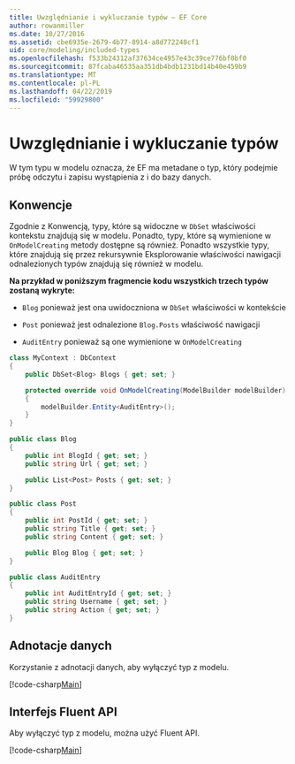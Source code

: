 ```yaml
---
title: Uwzględnianie i wykluczanie typów — EF Core
author: rowanmiller
ms.date: 10/27/2016
ms.assetid: cbe6935e-2679-4b77-8914-a8d772240cf1
uid: core/modeling/included-types
ms.openlocfilehash: f533b24312af37634ce4957e43c39ce776bf0bf0
ms.sourcegitcommit: 87fcaba46535aa351db4bdb1231bd14b40e459b9
ms.translationtype: MT
ms.contentlocale: pl-PL
ms.lasthandoff: 04/22/2019
ms.locfileid: "59929800"
---
```

# <a name="including--excluding-types"></a>Uwzględnianie i wykluczanie typów

W tym typu w modelu oznacza, że EF ma metadane o typ, który podejmie próbę odczytu i zapisu wystąpienia z i do bazy danych.

## <a name="conventions"></a>Konwencje

Zgodnie z Konwencją, typy, które są widoczne w `DbSet` właściwości kontekstu znajdują się w modelu. Ponadto, typy, które są wymienione w `OnModelCreating` metody dostępne są również. Ponadto wszystkie typy, które znajdują się przez rekursywnie Eksplorowanie właściwości nawigacji odnalezionych typów znajdują się również w modelu.

**Na przykład w poniższym fragmencie kodu wszystkich trzech typów zostaną wykryte:**

* `Blog` ponieważ jest ona uwidoczniona w `DbSet` właściwości w kontekście

* `Post` ponieważ jest odnalezione `Blog.Posts` właściwość nawigacji

* `AuditEntry` ponieważ są one wymienione w `OnModelCreating`

<!-- [!code-csharp[Main](samples/core/Modeling/Conventions/Samples/IncludedTypes.cs?highlight=3,7,16)] -->
``` csharp
class MyContext : DbContext
{
    public DbSet<Blog> Blogs { get; set; }

    protected override void OnModelCreating(ModelBuilder modelBuilder)
    {
        modelBuilder.Entity<AuditEntry>();
    }
}

public class Blog
{
    public int BlogId { get; set; }
    public string Url { get; set; }

    public List<Post> Posts { get; set; }
}

public class Post
{
    public int PostId { get; set; }
    public string Title { get; set; }
    public string Content { get; set; }

    public Blog Blog { get; set; }
}

public class AuditEntry
{
    public int AuditEntryId { get; set; }
    public string Username { get; set; }
    public string Action { get; set; }
}
```

## <a name="data-annotations"></a>Adnotacje danych

Korzystanie z adnotacji danych, aby wyłączyć typ z modelu.

[!code-csharp[Main](../../../samples/core/Modeling/DataAnnotations/Samples/IgnoreType.cs?highlight=20)]

## <a name="fluent-api"></a>Interfejs Fluent API

Aby wyłączyć typ z modelu, można użyć Fluent API.

[!code-csharp[Main](../../../samples/core/Modeling/FluentAPI/Samples/IgnoreType.cs?highlight=12)]
